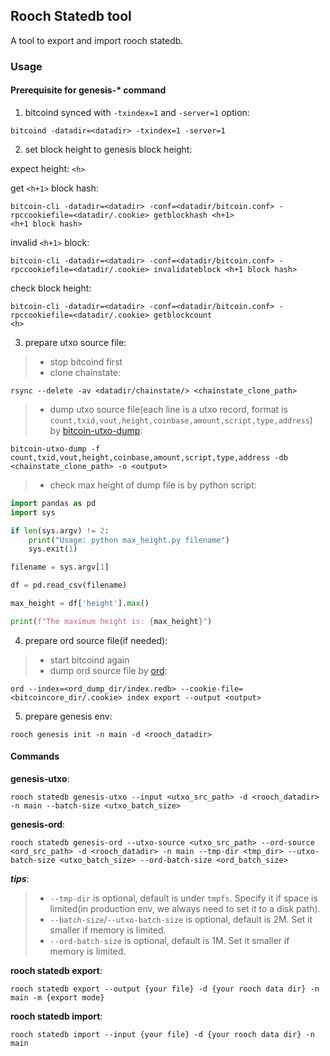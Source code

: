 ## Rooch Statedb tool

A tool to export and import rooch statedb.

### Usage

#### Prerequisite for genesis-* command

1. bitcoind synced with `-txindex=1` and `-server=1` option:

```shell
bitcoind -datadir=<datadir> -txindex=1 -server=1
```

2. set block height to genesis block height:

expect height: `<h>`

get `<h+1>` block hash:

```shell
bitcoin-cli -datadir=<datadir> -conf=<datadir/bitcoin.conf> -rpccookiefile=<datadir/.cookie> getblockhash <h+1>
<h+1 block hash>
```

invalid `<h+1>` block:

```shell
bitcoin-cli -datadir=<datadir> -conf=<datadir/bitcoin.conf> -rpccookiefile=<datadir/.cookie> invalidateblock <h+1 block hash>
```

check block height:

```shell
bitcoin-cli -datadir=<datadir> -conf=<datadir/bitcoin.conf> -rpccookiefile=<datadir/.cookie> getblockcount
<h>
```

3. prepare utxo source file:

> - stop bitcoind first
> - clone chainstate:

```shell
rsync --delete -av <datadir/chainstate/> <chainstate_clone_path>
```

> - dump utxo source file(each line is a utxo record, format
    is `count,txid,vout,height,coinbase,amount,script,type,address`) by
    [bitcoin-utxo-dump](https://github.com/in3rsha/bitcoin-utxo-dump):

```shell
bitcoin-utxo-dump -f count,txid,vout,height,coinbase,amount,script,type,address -db <chainstate_clone_path> -o <output>
```

> - check max height of dump file is <h> by python script:

```python
import pandas as pd
import sys

if len(sys.argv) != 2:
    print("Usage: python max_height.py filename")
    sys.exit(1)

filename = sys.argv[1]

df = pd.read_csv(filename)

max_height = df['height'].max()

print(f"The maximum height is: {max_height}")
```

4. prepare ord source file(if needed):

> - start bitcoind again
> - dump ord source file by
    [ord](https://github.com/popcnt1/ord):

```shell
ord --index=<ord_dump_dir/index.redb> --cookie-file=<bitcoincore_dir/.cookie> index export --output <output>
```

5. prepare genesis env:

```shell
rooch genesis init -n main -d <rooch_datadir>
```

#### Commands

**genesis-utxo**:

```shell
rooch statedb genesis-utxo --input <utxo_src_path> -d <rooch_datadir> -n main --batch-size <utxo_batch_size>
```

**genesis-ord**:

```shell
rooch statedb genesis-ord --utxo-source <utxo_src_path> --ord-source <ord_src_path> -d <rooch_datadir> -n main --tmp-dir <tmp_dir> --utxo-batch-size <utxo_batch_size> --ord-batch-size <ord_batch_size>
```

***tips***:

> - `--tmp-dir` is optional, default is under `tmpfs`. Specify it if space is limited(in production env, we always need
    to set it to a disk path).
> - `--batch-size`/`--utxo-batch-size` is optional, default is 2M. Set it smaller if memory is limited.
> - `--ord-batch-size` is optional, default is 1M. Set it smaller if memory is limited.

**rooch statedb export**:

```shell
rooch statedb export --output {your file} -d {your rooch data dir} -n main -m {export mode}
```

**rooch statedb import**:

```shell
rooch statedb import --input {your file} -d {your rooch data dir} -n main
```
